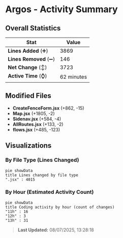 # Argos - Activity Summary 

## Overall Statistics

| Stat                   | Value                                                             |
| ---------------------- | ----------------------------------------------------------------- |
| **Lines Added** (➕)   | 3869                                          |
| **Lines Removed** (➖) | 146                                        |
| **Net Change** (↕)    | 3723                |
| **Active Time** (⌚)   | 62 minutes |


## Modified Files
- **CreateFenceForm.jsx** (+862, -15)
- **Map.jsx** (+1805, -2)
- **Sidenav.jsx** (+584, -4)
- **AllRoutes.jsx** (+133, -2)
- **flows.jsx** (+485, -123)

## Visualizations

### By File Type (Lines Changed)

```mermaid
pie showData
title Lines changed by file type
".jsx" : 4015
```

### By Hour (Estimated Activity Count)

```mermaid
pie showData
title Coding activity by hour (count of changes)
"11h" : 16
"12h" : 3
"13h" : 31
```


> **Last Updated:** 08/07/2025, 13:28:18